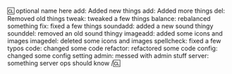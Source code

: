 [Changelogs]: # (Your PR must contain a detailed changelog of your changes, titled and categorized appropriately. An example changelog has been provided below. Please edit appropriately)

:cl: optional name here
add: Added new things
add: Added more things
del: Removed old things
tweak: tweaked a few things
balance: rebalanced something
fix: fixed a few things
soundadd: added a new sound thingy
sounddel: removed an old sound thingy
imageadd: added some icons and images
imagedel: deleted some icons and images
spellcheck: fixed a few typos
code: changed some code
refactor: refactored some code
config: changed some config setting
admin: messed with admin stuff
server: something server ops should know
/:cl:

[why]: # (Please add a short description [on the next line] of why you think these changes would benefit the game. If you can't justify it in words, it might not be worth adding:) 
